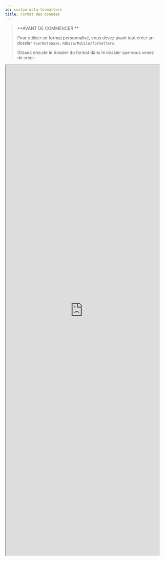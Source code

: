 ```yaml
---
id: custom-data-formatters
title: Format des données
---
```


> **AVANT DE COMMENCER **
> 
> Pour utiliser un format personnalisé, vous devez avant tout créer un dossier `YourDatabase.4dbase/Mobile/formatters`.
> 
> Glissez ensuite le dossier du format dans le dossier que vous venez de créer.

<div markdown="1">

<iframe src="https://4d-for-ios.github.io/gallery/#/type/formatter/picker/0" scrolling="no" height="1600" width="100%" x-bt="1"></iframe>
</div>